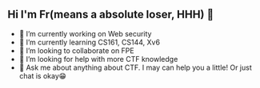 ## Hi I'm Fr(means a absolute loser, HHH) 👋

<!--
**NGSJCBF/NGSJCBF** is a ✨ _special_ ✨ repository because its `README.md` (this file) appears on your GitHub profile.

Here are some ideas to get you started:
- 📫 How to reach me: ...
- 😄 Pronouns: ...
- ⚡ Fun fact: ...
-->

- 🔭 I’m currently working on Web security
- 🌱 I’m currently learning CS161, CS144, Xv6
- 👯 I’m looking to collaborate on FPE
- 🤔 I’m looking for help with more CTF knowledge
- 💬 Ask me about anything about CTF. I may can help you a little! Or just chat is okay😁
